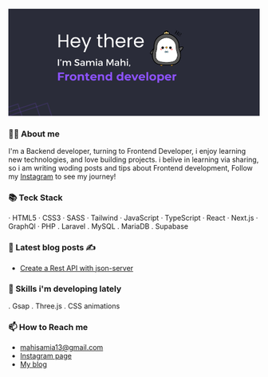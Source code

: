 ![banner](https://github.com/samia13/samia13/blob/main/assets/banner.png)

### 🙋‍♀️ About me
I'm a Backend developer, turning to Frontend Developer, i enjoy learning new technologies, and love building projects.
i belive in learning via sharing, so i am writing woding posts and tips about Frontend development,
Follow my [Instagram](https://www.instagram.com/samyscode/) to see my journey!  

### 📚 Teck Stack

· HTML5 · CSS3 · SASS · Tailwind · JavaScript · TypeScript · React · Next.js · GraphQl · PHP . Laravel . MySQL . MariaDB . Supabase  

### 📖 Latest blog posts ✍
- [Create a Rest API with json-server](https://samyscode.hashnode.dev/create-a-rest-api-with-json-server-in-minutes)

### 🌱 Skills i'm developing lately
. Gsap . Three.js . CSS animations

### 📫 How to Reach me
- mahisamia13@gmail.com
- [Instagram page](https://www.instagram.com/samyscode/)
- [My blog](https://samyscode.hashnode.dev/)
